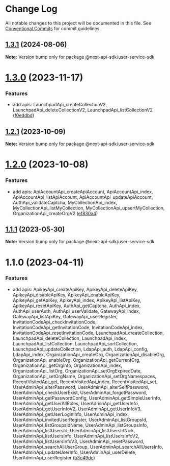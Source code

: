 # Change Log

All notable changes to this project will be documented in this file.
See [Conventional Commits](https://conventionalcommits.org) for commit guidelines.

## [1.3.1](https://github.com/easyops-cn/next-api-sdk/compare/@next-api-sdk/user-service-sdk@1.3.0...@next-api-sdk/user-service-sdk@1.3.1) (2024-08-06)

**Note:** Version bump only for package @next-api-sdk/user-service-sdk





# [1.3.0](https://github.com/easyops-cn/next-api-sdk/compare/@next-api-sdk/user-service-sdk@1.2.1...@next-api-sdk/user-service-sdk@1.3.0) (2023-11-17)

### Features

- add apis: LaunchpadApi_createCollectionV2, LaunchpadApi_deleteCollectionV2, LaunchpadApi_listCollectionV2 ([f0eddbd](https://github.com/easyops-cn/next-api-sdk/commit/f0eddbda06d443fe5c3fa90f0b1bfc2d7e014f5b))

## [1.2.1](https://github.com/easyops-cn/next-api-sdk/compare/@next-api-sdk/user-service-sdk@1.2.0...@next-api-sdk/user-service-sdk@1.2.1) (2023-10-09)

**Note:** Version bump only for package @next-api-sdk/user-service-sdk

# [1.2.0](https://github.com/easyops-cn/next-api-sdk/compare/@next-api-sdk/user-service-sdk@1.1.1...@next-api-sdk/user-service-sdk@1.2.0) (2023-10-08)

### Features

- add apis: ApiAccountApi_createApiAccount, ApiAccountApi_index, ApiAccountApi_listApiAccount, ApiAccountApi_updateApiAccount, AuthApi_validateCaptcha, MyCollectionApi_index, MyCollectionApi_listMyCollection, MyCollectionApi_upsertMyCollection, OrganizationApi_createOrgV2 ([ef830a4](https://github.com/easyops-cn/next-api-sdk/commit/ef830a45d7ca75aeb6df1c68499293991b2fde79))

## [1.1.1](https://github.com/easyops-cn/next-api-sdk/compare/@next-api-sdk/user-service-sdk@1.1.0...@next-api-sdk/user-service-sdk@1.1.1) (2023-05-30)

**Note:** Version bump only for package @next-api-sdk/user-service-sdk

# 1.1.0 (2023-04-11)

### Features

- add apis: ApikeyApi_createApiKey, ApikeyApi_deleteApiKey, ApikeyApi_disableApiKey, ApikeyApi_enableApiKey, ApikeyApi_getApiKey, ApikeyApi_index, ApikeyApi_listApiKey, ApikeyApi_resetApiKey, AuthApi_getCaptcha, AuthApi_index, AuthApi_userAuth, AuthApi_userValidate, GatewayApi_index, GatewayApi_listApiKey, GatewayApi_userRegister, InvitationCodeApi_checkInvitationCode, InvitationCodeApi_getInvitationCode, InvitationCodeApi_index, InvitationCodeApi_resetInvitationCode, LaunchpadApi_createCollection, LaunchpadApi_deleteCollection, LaunchpadApi_index, LaunchpadApi_listCollection, LaunchpadApi_sortCollection, LaunchpadApi_updateCollection, LdapApi_auth, LdapApi_config, LdapApi_index, OrganizationApi_createOrg, OrganizationApi_disableOrg, OrganizationApi_enableOrg, OrganizationApi_getCurrentOrg, OrganizationApi_getOrgInfo, OrganizationApi_index, OrganizationApi_listOrg, OrganizationApi_setOrgExpiredDate, OrganizationApi_setOrgName, OrganizationApi_setOrgNamespaces, RecentVisitedApi_get, RecentVisitedApi_index, RecentVisitedApi_set, UserAdminApi_alterPassword, UserAdminApi_alterSelfPassword, UserAdminApi_checkUserExist, UserAdminApi_forgotPassword, UserAdminApi_getPasswordConfig, UserAdminApi_getSimpleUserInfo, UserAdminApi_getUserAllRoles, UserAdminApi_getUserInfo, UserAdminApi_getUserInfoV2, UserAdminApi_getUserInfoV3, UserAdminApi_getUserLoginInfo, UserAdminApi_index, UserAdminApi_invitedUserRegister, UserAdminApi_listGroupsId, UserAdminApi_listGroupsIdName, UserAdminApi_listGroupsInfo, UserAdminApi_listUsersId, UserAdminApi_listUsersIdNick, UserAdminApi_listUsersInfo, UserAdminApi_listUsersInfoV2, UserAdminApi_listUsersInfoV3, UserAdminApi_resetPassword, UserAdminApi_searchAllUserGroup, UserAdminApi_searchAllUsersInfo, UserAdminApi_updateUserInfo, UserAdminApi_userDelete, UserAdminApi_userRegister ([b3c49dc](https://github.com/easyops-cn/next-api-sdk/commit/b3c49dcbe55c99322ffa734b982f8d2042c3a60c))
